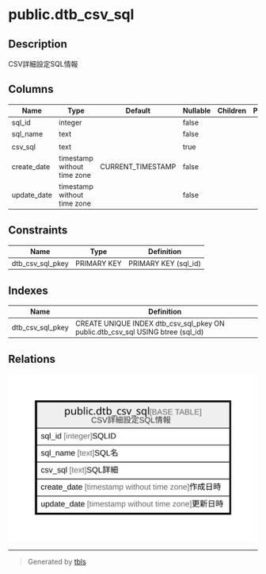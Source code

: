 # public.dtb_csv_sql

## Description

CSV詳細設定SQL情報

## Columns

| Name | Type | Default | Nullable | Children | Parents | Comment |
| ---- | ---- | ------- | -------- | -------- | ------- | ------- |
| sql_id | integer |  | false |  |  | SQLID |
| sql_name | text |  | false |  |  | SQL名 |
| csv_sql | text |  | true |  |  | SQL詳細 |
| create_date | timestamp without time zone | CURRENT_TIMESTAMP | false |  |  | 作成日時 |
| update_date | timestamp without time zone |  | false |  |  | 更新日時 |

## Constraints

| Name | Type | Definition |
| ---- | ---- | ---------- |
| dtb_csv_sql_pkey | PRIMARY KEY | PRIMARY KEY (sql_id) |

## Indexes

| Name | Definition |
| ---- | ---------- |
| dtb_csv_sql_pkey | CREATE UNIQUE INDEX dtb_csv_sql_pkey ON public.dtb_csv_sql USING btree (sql_id) |

## Relations

![er](public.dtb_csv_sql.svg)

---

> Generated by [tbls](https://github.com/k1LoW/tbls)
